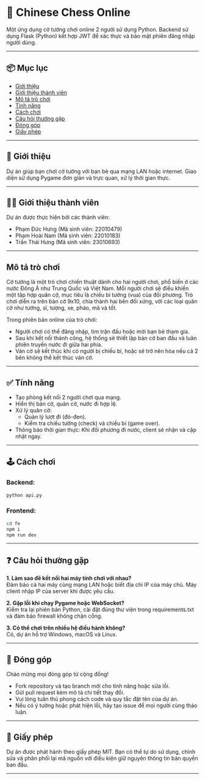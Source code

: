 # 🧠 Chinese Chess Online 

Một ứng dụng cờ tướng chơi online 2 người sử dụng Python. Backend sử dụng Flask (Python) kết hợp JWT để xác thực và bảo mật phiên đăng nhập người dùng.

---

## 📦 Mục lục

- [Giới thiệu](#giới-thiệu)
- [Giới thiệu thành viên](#giới-thiệu-thành-viên)
- [Mô tả trò chơi](#mô-tả-trò-chơi)
- [Tính năng](#tính-năng)
- [Cách chơi](#cách-chơi)
- [Câu hỏi thường gặp](#câu-hỏi-thường-gặp)
- [Đóng góp](#đóng-góp)
- [Giấy phép](#giấy-phép)


---

## 🚀 Giới thiệu

Dự án giúp bạn chơi cờ tướng với bạn bè qua mạng LAN hoặc internet. Giao diện sử dụng Pygame đơn giản và trực quan, xử lý thời gian thực.

---

## 🧑‍💻 Giới thiệu thành viên

Dự án được thực hiện bởi các thành viên:
- Phạm Đức Hưng (Mã sinh viên: 22010479)
- Phạm Hoài Nam (Mã sinh viên: 22010183)
- Trần Thái Hưng (Mã sinh viên: 23010693)

---

## Mô tả trò chơi

Cờ tướng là một trò chơi chiến thuật dành cho hai người chơi, phổ biến ở các nước Đông Á như Trung Quốc và Việt Nam. Mỗi người chơi sẽ điều khiển một tập hợp quân cờ, mục tiêu là chiếu bí tướng (vua) của đối phương. Trò chơi diễn ra trên bàn cờ 9x10, chia thành hai bên đối xứng, với các loại quân cờ như tướng, sĩ, tượng, xe, pháo, mã và tốt.

Trong phiên bản online của trò chơi:
- Người chơi có thể đăng nhập, tìm trận đấu hoặc mời bạn bè tham gia.
- Sau khi kết nối thành công, hệ thống sẽ thiết lập bàn cờ ban đầu và luân phiên truyền nước đi giữa hai phía.
- Ván cờ sẽ kết thúc khi có người bị chiếu bí, hoặc sẽ trở nên hòa nếu cả 2 bên không thể kết thúc ván cờ.

---

## ✅ Tính năng

- Tạo phòng kết nối 2 người chơi qua mạng.
- Hiển thị bàn cờ, quân cờ, nước đi hợp lệ.
- Xử lý quân cờ:
    - Quản lý lượt đi (đỏ-đen).
    - Kiểm tra chiếu tướng (check) và chiếu bí (game over).
- Thông báo thời gian thực: Khi đối phương đi nước, client sẽ nhận và cập nhật ngay.

---

## 🕹️ Cách chơi

### Backend:
```bash
python api.py
```

### Frontend:
```bash
cd fe
npm i
npm run dev
```

---

## ❓ Câu hỏi thường gặp

**1. Làm sao để kết nối hai máy tính chơi với nhau?**  
Đảm bảo cả hai máy cùng mạng LAN hoặc biết địa chỉ IP của máy chủ. Máy client nhập IP của server khi được yêu cầu.

**2. Gặp lỗi khi chạy Pygame hoặc WebSocket?**  
Kiểm tra lại phiên bản Python, cài đặt đúng thư viện trong requirements.txt và đảm bảo firewall không chặn cổng.

**3. Có thể chơi trên nhiều hệ điều hành không?**  
Có, dự án hỗ trợ Windows, macOS và Linux.

---

## 🤝 Đóng góp

Chào mừng mọi đóng góp từ cộng đồng!

- Fork repository và tạo branch mới cho tính năng hoặc sửa lỗi.
- Gửi pull request kèm mô tả chi tiết thay đổi.
- Vui lòng tuân thủ phong cách code và quy tắc đặt tên của dự án.
- Nếu có ý tưởng hoặc phát hiện lỗi, hãy tạo issue để mọi người cùng thảo luận.

---

## 📜 Giấy phép

Dự án được phát hành theo giấy phép MIT. Bạn có thể tự do sử dụng, chỉnh sửa và phân phối lại mã nguồn với điều kiện giữ nguyên thông tin bản quyền ban đầu.

---
